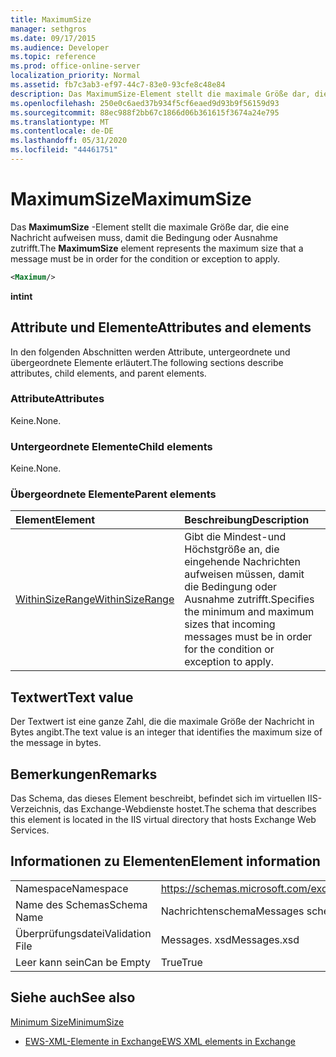```yaml
---
title: MaximumSize
manager: sethgros
ms.date: 09/17/2015
ms.audience: Developer
ms.topic: reference
ms.prod: office-online-server
localization_priority: Normal
ms.assetid: fb7c3ab3-ef97-44c7-83e0-93cfe8c48e84
description: Das MaximumSize-Element stellt die maximale Größe dar, die eine Nachricht aufweisen muss, damit die Bedingung oder Ausnahme zutrifft.
ms.openlocfilehash: 250e0c6aed37b934f5cf6eaed9d93b9f56159d93
ms.sourcegitcommit: 88ec988f2bb67c1866d06b361615f3674a24e795
ms.translationtype: MT
ms.contentlocale: de-DE
ms.lasthandoff: 05/31/2020
ms.locfileid: "44461751"
---
```

# <a name="maximumsize"></a><span data-ttu-id="fd283-103">MaximumSize</span><span class="sxs-lookup"><span data-stu-id="fd283-103">MaximumSize</span></span>

<span data-ttu-id="fd283-104">Das **MaximumSize** -Element stellt die maximale Größe dar, die eine Nachricht aufweisen muss, damit die Bedingung oder Ausnahme zutrifft.</span><span class="sxs-lookup"><span data-stu-id="fd283-104">The **MaximumSize** element represents the maximum size that a message must be in order for the condition or exception to apply.</span></span> 
  
```XML
<Maximum/>
```

 <span data-ttu-id="fd283-105">**int**</span><span class="sxs-lookup"><span data-stu-id="fd283-105">**int**</span></span>
## <a name="attributes-and-elements"></a><span data-ttu-id="fd283-106">Attribute und Elemente</span><span class="sxs-lookup"><span data-stu-id="fd283-106">Attributes and elements</span></span>

<span data-ttu-id="fd283-107">In den folgenden Abschnitten werden Attribute, untergeordnete und übergeordnete Elemente erläutert.</span><span class="sxs-lookup"><span data-stu-id="fd283-107">The following sections describe attributes, child elements, and parent elements.</span></span>
  
### <a name="attributes"></a><span data-ttu-id="fd283-108">Attribute</span><span class="sxs-lookup"><span data-stu-id="fd283-108">Attributes</span></span>

<span data-ttu-id="fd283-109">Keine.</span><span class="sxs-lookup"><span data-stu-id="fd283-109">None.</span></span>
  
### <a name="child-elements"></a><span data-ttu-id="fd283-110">Untergeordnete Elemente</span><span class="sxs-lookup"><span data-stu-id="fd283-110">Child elements</span></span>

<span data-ttu-id="fd283-111">Keine.</span><span class="sxs-lookup"><span data-stu-id="fd283-111">None.</span></span>
  
### <a name="parent-elements"></a><span data-ttu-id="fd283-112">Übergeordnete Elemente</span><span class="sxs-lookup"><span data-stu-id="fd283-112">Parent elements</span></span>

|<span data-ttu-id="fd283-113">**Element**</span><span class="sxs-lookup"><span data-stu-id="fd283-113">**Element**</span></span>|<span data-ttu-id="fd283-114">**Beschreibung**</span><span class="sxs-lookup"><span data-stu-id="fd283-114">**Description**</span></span>|
|:-----|:-----|
|[<span data-ttu-id="fd283-115">WithinSizeRange</span><span class="sxs-lookup"><span data-stu-id="fd283-115">WithinSizeRange</span></span>](withinsizerange.md) <br/> |<span data-ttu-id="fd283-116">Gibt die Mindest-und Höchstgröße an, die eingehende Nachrichten aufweisen müssen, damit die Bedingung oder Ausnahme zutrifft.</span><span class="sxs-lookup"><span data-stu-id="fd283-116">Specifies the minimum and maximum sizes that incoming messages must be in order for the condition or exception to apply.</span></span>  <br/> |
   
## <a name="text-value"></a><span data-ttu-id="fd283-117">Textwert</span><span class="sxs-lookup"><span data-stu-id="fd283-117">Text value</span></span>

<span data-ttu-id="fd283-118">Der Textwert ist eine ganze Zahl, die die maximale Größe der Nachricht in Bytes angibt.</span><span class="sxs-lookup"><span data-stu-id="fd283-118">The text value is an integer that identifies the maximum size of the message in bytes.</span></span>
  
## <a name="remarks"></a><span data-ttu-id="fd283-119">Bemerkungen</span><span class="sxs-lookup"><span data-stu-id="fd283-119">Remarks</span></span>

<span data-ttu-id="fd283-120">Das Schema, das dieses Element beschreibt, befindet sich im virtuellen IIS-Verzeichnis, das Exchange-Webdienste hostet.</span><span class="sxs-lookup"><span data-stu-id="fd283-120">The schema that describes this element is located in the IIS virtual directory that hosts Exchange Web Services.</span></span>
  
## <a name="element-information"></a><span data-ttu-id="fd283-121">Informationen zu Elementen</span><span class="sxs-lookup"><span data-stu-id="fd283-121">Element information</span></span>

|||
|:-----|:-----|
|<span data-ttu-id="fd283-122">Namespace</span><span class="sxs-lookup"><span data-stu-id="fd283-122">Namespace</span></span>  <br/> |https://schemas.microsoft.com/exchange/services/2006/messages  <br/> |
|<span data-ttu-id="fd283-123">Name des Schemas</span><span class="sxs-lookup"><span data-stu-id="fd283-123">Schema Name</span></span>  <br/> |<span data-ttu-id="fd283-124">Nachrichtenschema</span><span class="sxs-lookup"><span data-stu-id="fd283-124">Messages schema</span></span>  <br/> |
|<span data-ttu-id="fd283-125">Überprüfungsdatei</span><span class="sxs-lookup"><span data-stu-id="fd283-125">Validation File</span></span>  <br/> |<span data-ttu-id="fd283-126">Messages. xsd</span><span class="sxs-lookup"><span data-stu-id="fd283-126">Messages.xsd</span></span>  <br/> |
|<span data-ttu-id="fd283-127">Leer kann sein</span><span class="sxs-lookup"><span data-stu-id="fd283-127">Can be Empty</span></span>  <br/> |<span data-ttu-id="fd283-128">True</span><span class="sxs-lookup"><span data-stu-id="fd283-128">True</span></span>  <br/> |
   
## <a name="see-also"></a><span data-ttu-id="fd283-129">Siehe auch</span><span class="sxs-lookup"><span data-stu-id="fd283-129">See also</span></span>



[<span data-ttu-id="fd283-130">Minimum Size</span><span class="sxs-lookup"><span data-stu-id="fd283-130">MinimumSize</span></span>](minimumsize.md)


- [<span data-ttu-id="fd283-131">EWS-XML-Elemente in Exchange</span><span class="sxs-lookup"><span data-stu-id="fd283-131">EWS XML elements in Exchange</span></span>](ews-xml-elements-in-exchange.md)

